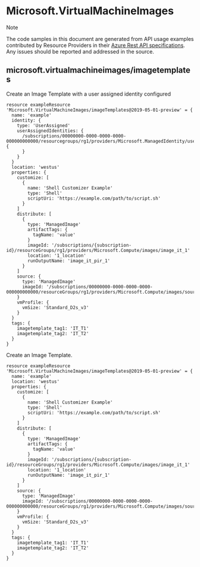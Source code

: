 # Microsoft.VirtualMachineImages
  
> [!NOTE]
> The code samples in this document are generated from API usage examples contributed by Resource Providers in their [Azure Rest API specifications](https://github.com/Azure/azure-rest-api-specs). Any issues should be reported and addressed in the source.


## microsoft.virtualmachineimages/imagetemplates

Create an Image Template with a user assigned identity configured
```bicep
resource exampleResource 'Microsoft.VirtualMachineImages/imageTemplates@2019-05-01-preview' = {
  name: 'example'
  identity: {
    type: 'UserAssigned'
    userAssignedIdentities: {
      /subscriptions/00000000-0000-0000-0000-000000000000/resourcegroups/rg1/providers/Microsoft.ManagedIdentity/userAssignedIdentities/identity_1: {
      }
    }
  }
  location: 'westus'
  properties: {
    customize: [
      {
        name: 'Shell Customizer Example'
        type: 'Shell'
        scriptUri: 'https://example.com/path/to/script.sh'
      }
    ]
    distribute: [
      {
        type: 'ManagedImage'
        artifactTags: {
          tagName: 'value'
        }
        imageId: '/subscriptions/{subscription-id}/resourceGroups/rg1/providers/Microsoft.Compute/images/image_it_1'
        location: '1_location'
        runOutputName: 'image_it_pir_1'
      }
    ]
    source: {
      type: 'ManagedImage'
      imageId: '/subscriptions/00000000-0000-0000-0000-000000000000/resourceGroups/rg1/providers/Microsoft.Compute/images/source_image'
    }
    vmProfile: {
      vmSize: 'Standard_D2s_v3'
    }
  }
  tags: {
    imagetemplate_tag1: 'IT_T1'
    imagetemplate_tag2: 'IT_T2'
  }
}
```

Create an Image Template.
```bicep
resource exampleResource 'Microsoft.VirtualMachineImages/imageTemplates@2019-05-01-preview' = {
  name: 'example'
  location: 'westus'
  properties: {
    customize: [
      {
        name: 'Shell Customizer Example'
        type: 'Shell'
        scriptUri: 'https://example.com/path/to/script.sh'
      }
    ]
    distribute: [
      {
        type: 'ManagedImage'
        artifactTags: {
          tagName: 'value'
        }
        imageId: '/subscriptions/{subscription-id}/resourceGroups/rg1/providers/Microsoft.Compute/images/image_it_1'
        location: '1_location'
        runOutputName: 'image_it_pir_1'
      }
    ]
    source: {
      type: 'ManagedImage'
      imageId: '/subscriptions/00000000-0000-0000-0000-000000000000/resourceGroups/rg1/providers/Microsoft.Compute/images/source_image'
    }
    vmProfile: {
      vmSize: 'Standard_D2s_v3'
    }
  }
  tags: {
    imagetemplate_tag1: 'IT_T1'
    imagetemplate_tag2: 'IT_T2'
  }
}
```
